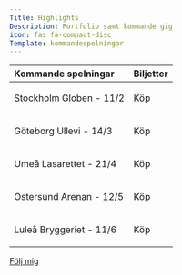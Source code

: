 ```yaml
---
Title: Highlights  
Description: Portfolio samt kommande gig
icon: fas fa-compact-disc
Template: kommandespelningar
---
```


| Kommande spelningar    | Biljetter    |
| :------------- | :------------- |
| <p class="spelplats">Stockholm Globen - 11/2</p>     | <p class="tickets">Köp <i class="fas fa-ticket-alt"></i></p>      |
| <p class="spelplats">Göteborg Ullevi - 14/3</p>     | <p class="tickets">Köp <i class="fas fa-ticket-alt"></i></p>     |
| <p class="spelplats">Umeå Lasarettet - 21/4</p>   | <p class="tickets">Köp <i class="fas fa-ticket-alt"></i></p>     |
| <p class="spelplats">Östersund Arenan - 12/5</p>    | <p class="tickets">Köp <i class="fas fa-ticket-alt"></i></p>     |
| <p class="spelplats">Luleå Bryggeriet - 11/6</p>    | <p class="tickets">Köp <i class="fas fa-ticket-alt"></i></p>     |


<div class="indexpage">
    <a href="#bottom">Följ mig  
    <i class="fas fa-chevron-down"></i>
    </a>
</div>
